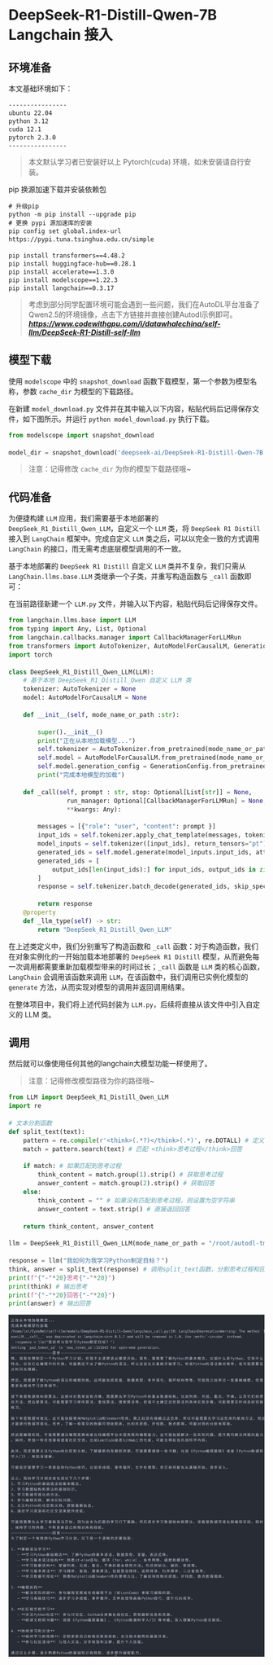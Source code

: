 # DeepSeek-R1-Distill-Qwen-7B Langchain 接入

## 环境准备

本文基础环境如下：

```
----------------
ubuntu 22.04
python 3.12
cuda 12.1
pytorch 2.3.0
----------------
```

> 本文默认学习者已安装好以上 Pytorch(cuda) 环境，如未安装请自行安装。

pip 换源加速下载并安装依赖包

```shell
# 升级pip
python -m pip install --upgrade pip
# 更换 pypi 源加速库的安装
pip config set global.index-url https://pypi.tuna.tsinghua.edu.cn/simple

pip install transformers==4.48.2
pip install huggingface-hub==0.28.1
pip install accelerate==1.3.0
pip install modelscope==1.22.3
pip install langchain==0.3.17
```

> 考虑到部分同学配置环境可能会遇到一些问题，我们在AutoDL平台准备了Qwen2.5的环境镜像，点击下方链接并直接创建Autodl示例即可。
> ***https://www.codewithgpu.com/i/datawhalechina/self-llm/DeepSeek-R1-Distill-self-llm***

## 模型下载

使用 `modelscope` 中的 `snapshot_download` 函数下载模型，第一个参数为模型名称，参数 `cache_dir` 为模型的下载路径。

在新建 `model_download.py` 文件并在其中输入以下内容，粘贴代码后记得保存文件，如下图所示。并运行 `python model_download.py` 执行下载。

```python
from modelscope import snapshot_download

model_dir = snapshot_download('deepseek-ai/DeepSeek-R1-Distill-Qwen-7B', cache_dir='/root/autodl-tmp', revision='master')
```

> 注意：记得修改 `cache_dir` 为你的模型下载路径哦~

## 代码准备

为便捷构建 `LLM` 应用，我们需要基于本地部署的 `DeepSeek_R1_Distill_Qwen_LLM`，自定义一个 `LLM` 类，将 `DeepSeek R1 Distill` 接入到 `LangChain` 框架中。完成自定义 `LLM` 类之后，可以以完全一致的方式调用 `LangChain` 的接口，而无需考虑底层模型调用的不一致。

基于本地部署的 `DeepSeek R1 Distill` 自定义 `LLM` 类并不复杂，我们只需从 `LangChain.llms.base.LLM` 类继承一个子类，并重写构造函数与 `_call` 函数即可：

在当前路径新建一个 `LLM.py` 文件，并输入以下内容，粘贴代码后记得保存文件。

```python
from langchain.llms.base import LLM
from typing import Any, List, Optional
from langchain.callbacks.manager import CallbackManagerForLLMRun
from transformers import AutoTokenizer, AutoModelForCausalLM, GenerationConfig
import torch

class DeepSeek_R1_Distill_Qwen_LLM(LLM):
    # 基于本地 DeepSeek_R1_Distill_Qwen 自定义 LLM 类
    tokenizer: AutoTokenizer = None
    model: AutoModelForCausalLM = None
      
    def __init__(self, mode_name_or_path :str):

        super().__init__()
        print("正在从本地加载模型...")
        self.tokenizer = AutoTokenizer.from_pretrained(mode_name_or_path, use_fast=False)
        self.model = AutoModelForCausalLM.from_pretrained(mode_name_or_path, torch_dtype=torch.bfloat16, device_map="auto")
        self.model.generation_config = GenerationConfig.from_pretrained(mode_name_or_path)
        print("完成本地模型的加载")
      
    def _call(self, prompt : str, stop: Optional[List[str]] = None,
                run_manager: Optional[CallbackManagerForLLMRun] = None,
                **kwargs: Any):

        messages = [{"role": "user", "content": prompt }]
        input_ids = self.tokenizer.apply_chat_template(messages, tokenize=False, add_generation_prompt=True)
        model_inputs = self.tokenizer([input_ids], return_tensors="pt").to('cuda')
        generated_ids = self.model.generate(model_inputs.input_ids, attention_mask=model_inputs['attention_mask'], max_new_tokens=8192) # 思考需要输出更多的Token数，设为8K
        generated_ids = [
            output_ids[len(input_ids):] for input_ids, output_ids in zip(model_inputs.input_ids, generated_ids)
        ]
        response = self.tokenizer.batch_decode(generated_ids, skip_special_tokens=True)[0]
      
        return response
    @property
    def _llm_type(self) -> str:
        return "DeepSeek_R1_Distill_Qwen_LLM"
```

在上述类定义中，我们分别重写了构造函数和 `_call` 函数：对于构造函数，我们在对象实例化的一开始加载本地部署的 `DeepSeek R1 Distill` 模型，从而避免每一次调用都需要重新加载模型带来的时间过长；`_call` 函数是 `LLM` 类的核心函数，`LangChain` 会调用该函数来调用 `LLM`，在该函数中，我们调用已实例化模型的 `generate` 方法，从而实现对模型的调用并返回调用结果。

在整体项目中，我们将上述代码封装为 `LLM.py`，后续将直接从该文件中引入自定义的 LLM 类。

## 调用

然后就可以像使用任何其他的langchain大模型功能一样使用了。

> 注意：记得修改模型路径为你的路径哦~

```python
from LLM import DeepSeek_R1_Distill_Qwen_LLM
import re

# 文本分割函数
def split_text(text):
    pattern = re.compile(r'<think>(.*?)</think>(.*)', re.DOTALL) # 定义正则表达式模式
    match = pattern.search(text) # 匹配 <think>思考过程</think>回答
  
    if match: # 如果匹配到思考过程
        think_content = match.group(1).strip() # 获取思考过程
        answer_content = match.group(2).strip() # 获取回答
    else:
        think_content = "" # 如果没有匹配到思考过程，则设置为空字符串
        answer_content = text.strip() # 直接返回回答
  
    return think_content, answer_content
  
llm = DeepSeek_R1_Distill_Qwen_LLM(mode_name_or_path = "/root/autodl-tmp/deepseek-ai/DeepSeek-R1-Distill-Qwen-7B")

response = llm("我如何为我学习Python制定目标？")
think, answer = split_text(response) # 调用split_text函数，分割思考过程和回答
print(f"{"-"*20}思考{"-"*20}")
print(think) # 输出思考
print(f"{"-"*20}回答{"-"*20}")
print(answer) # 输出回答
```

![对话示例](./images/02-1.png)
